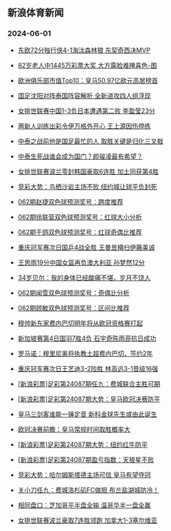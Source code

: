 ## 新浪体育新闻 
### 2024-06-01

+ [东欧72分独行侠4-1淘汰森林狼 东契奇西决MVP](https://sports.sina.com.cn/basketball/nba/2024-05-31/doc-inaxaqxk0843239.shtml)

+ [82岁老人中1445万彩票大奖 大方露脸难掩喜色-图](https://sports.sina.com.cn/l/2024-05-31/doc-inaxakrn0882436.shtml)

+ [欧洲俱乐部市值Top10：皇马50.97亿欧元高居榜首](https://sports.sina.com.cn/g/laliga/2024-05-30/doc-inawzttu1153799.shtml)

+ [国足沈阳对阵泰国阵容解析 全新进攻四人组浮现](https://sports.sina.com.cn/china/2024-05-31/doc-inaxaqxh4017511.shtml)

+ [女排世联赛中国1-3负日本遭遇第二败 李盈莹23分](https://sports.sina.com.cn/others/volleyball/2024-05-31/doc-inaxcskw0450580.shtml)

+ [两新人训练出彩令伊万格外开心 王上源因伤停练](https://sports.sina.com.cn/china/2024-05-31/doc-inaxaqxh4062101.shtml)

+ [中泰之战前他是国足最忙的人 取胜关键是归化三叉戟](https://sports.sina.com.cn/china/2024-05-31/doc-inaxazpa3873441.shtml)

+ [中泰生死战谁会成为国门？颜骏凌最有希望？](https://sports.sina.com.cn/china/2024-05-31/doc-inaxaqxh4064551.shtml)

+ [女排世联赛波兰零封韩国豪取6连胜 加土同获第4胜](https://sports.sina.com.cn/others/volleyball/2024-05-31/doc-inaxaqxk0839759.shtml)

+ [竞彩大势：鸟栖沙岩主场不败 纽约城让球平负封死](https://sports.sina.com.cn/l/2024-05-31/doc-inaxakrn0885500.shtml)

+ [062期赵捷双色球预测奖号：跨度推荐](https://sports.sina.com.cn/l/2024-05-31/doc-inaxazpa3886533.shtml)

+ [062期徐联营双色球预测奖号：红球大小分析](https://sports.sina.com.cn/l/2024-05-31/doc-inaxazpa3887205.shtml)

+ [062期于鸽双色球预测奖号：红球奇偶比推荐](https://sports.sina.com.cn/l/2024-05-31/doc-inaxazpe0664736.shtml)

+ [重庆冠军赛次日国乒4战全胜 王曼昱横扫伊藤美诚](https://sports.sina.com.cn/others/pingpang/2024-05-31/doc-inaxcwss3563824.shtml)

+ [王思雨19分中国女篮再负澳大利亚 孙梦然12分](https://sports.sina.com.cn/basketball/cba/2024-05-31/doc-inaxcskw0448427.shtml)

+ [34岁贝尔：我的身体已经酸痛不堪，岁月不饶人](https://sports.sina.com.cn/g/2024-05-31/doc-inaxcwsu0359114.shtml)

+ [062期闻雪双色球预测奖号：奇偶比分析](https://sports.sina.com.cn/l/2024-05-31/doc-inaxazpa3881249.shtml)

+ [062期顾敏双色球预测奖号：区间比推荐](https://sports.sina.com.cn/l/2024-05-31/doc-inaxazpe0660429.shtml)

+ [穆帅新东家费内巴切明年将从欧冠资格赛打起](https://sports.sina.com.cn/g/2024-05-31/doc-inaxcwss3582414.shtml)

+ [新加坡赛第4日国羽7胜4负 石宇奇陈雨菲抗日成功](https://sports.sina.com.cn/others/badmin/2024-05-31/doc-inaxcsku3674798.shtml)

+ [罗马诺：穆里尼奥将执教土超费内巴切，签约2年](https://sports.sina.com.cn/g/2024-05-31/doc-inaxcwsu0359020.shtml)

+ [重庆冠军赛次日王艺迪3-2险胜 林高远3-1晋级16强](https://sports.sina.com.cn/others/pingpang/2024-05-31/doc-inaxcfva0607925.shtml)

+ [[新浪彩票]足彩第24087期任九：费城联合主胜可期](https://sports.sina.com.cn/l/2024-05-31/doc-inaxcfva0596395.shtml)

+ [[新浪彩票]足彩第24087期大势：皇马欧冠决赛防平](https://sports.sina.com.cn/l/2024-05-31/doc-inaxcfuy3818256.shtml)

+ [皇马三剑客谁能一锤定音 新科金球先生或由此诞生](https://sports.sina.com.cn/l/2024-06-01/doc-inaxetwh3160993.shtml)

+ [欧冠决赛前瞻：皇马常规时间取胜概率大](https://sports.sina.com.cn/l/2024-06-01/doc-inaxetwh3161631.shtml)

+ [[新浪彩票]足彩第24087期大势：纽约红牛防平](https://sports.sina.com.cn/l/2024-05-31/doc-inaxcfuy3818256.shtml)

+ [[新浪彩票]足彩第24087期盈亏指数：天狼星不败](https://sports.sina.com.cn/l/2024-05-31/doc-inaxcfva0598313.shtml)

+ [竞彩大势：哈尔姆斯塔德主场可信 皇马有望夺冠](https://sports.sina.com.cn/l/2024-06-01/doc-inaxetwh3168385.shtml)

+ [关小刀任九：费城洛杉矶FC做胆 布兰盐湖城防冷！](https://sports.sina.com.cn/l/2024-06-01/doc-inaxfktz9677061.shtml)

+ [相同盘口：芝加哥平半盘全输 温哥华半一盘全赢](https://sports.sina.com.cn/l/2024-06-01/doc-inaxcfva0620756.shtml)

+ [女排世联赛波兰豪取7连胜领跑 加拿大1-3塞尔维亚](https://sports.sina.com.cn/others/volleyball/2024-06-01/doc-inaxetwi9937594.shtml)

